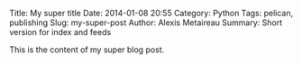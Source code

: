 Title: My super title
Date: 2014-01-08 20:55
Category: Python
Tags: pelican, publishing
Slug: my-super-post
Author: Alexis Metaireau
Summary: Short version for index and feeds

This is the content of my super blog post.
